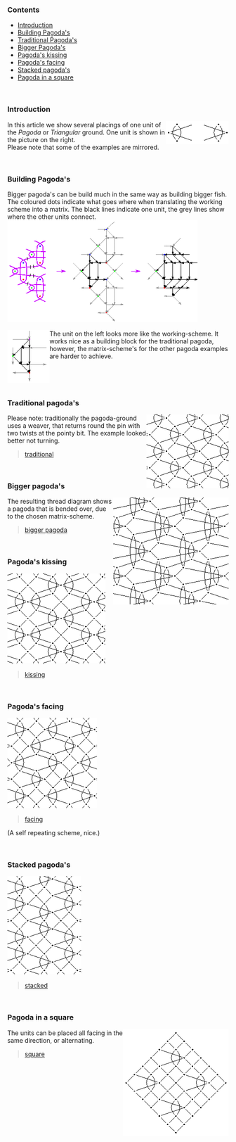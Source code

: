 ### Contents
* [Introduction](#introduction)
* [Building Pagoda's](#building-pagodas)
* [Traditional Pagoda's](#traditional-pagodas)
* [Bigger Pagoda's](#bigger-pagodas)
* [Pagoda's kissing](#pagodas-kissing)
* [Pagoda's facing](#pagodas-facing)
* [Stacked pagoda's](#stacked-pagodas)
* [Pagoda in a square](#pagoda-in-a-square)
<br>

### Introduction
<img alt="pg unit" align="right" src="https://github.com/MAETempels/MAE-gf/blob/master/images_wt/gf-pg-unit.png">

In this article we show several placings of one unit of the _Pagoda_ or _Triangular_ ground. One unit is shown in 
the picture on the right.<br>
Please note that some of the examples are mirrored. 
<p><br>

### Building Pagoda's
Bigger pagoda's can be build much in the same way as building bigger fish. <br>
The coloured dots indicate what goes where when translating the working scheme into a matrix. The black lines indicate one unit, the grey lines show where the other units connect. <br>
![building pagoda's][build pagoda]
<br>

<img alt="alt unit" align="left" src="https://github.com/MAETempels/MAE-gf/blob/master/images/gf-pg-uni2.png"> 

The unit on the left looks more like the working-scheme. It works nice as a building block for the traditional pagoda, however, the matrix-scheme's for the other pagoda examples are harder to achieve. 
<p><br><br><br>

### Traditional pagoda's
<img alt="trad pg" align="right" src="https://github.com/MAETempels/MAE-gf/blob/master/images_wt/gf-pg-trad.png">

Please note: traditionally the pagoda-ground uses a weaver, that returns round the pin with two twists at the pointy bit. The example looked better not turning. <br>
> [traditional][ex-trad] 
<p><br> 

### Bigger pagoda's
<img alt="bigger pg" align="right" src="https://github.com/MAETempels/MAE-gf/blob/master/images_wt/gf-pg-bigg.png">

The resulting thread diagram shows a pagoda that is bended over, due to the chosen matrix-scheme. <br>        
> [bigger pagoda][ex-bigg]
<p><br>

### Pagoda's kissing
![pg kissing][pg-kiss] <br>
> [kissing][ex-kiss] 
<p><br>

### Pagoda's facing
![pg facing][pg-face] <br>
> [facing][ex-face]
<p>              
(A self repeating scheme, nice.)
<p><br>

### Stacked pagoda's
![pg stacked][pg-stck]
> [stacked][ex-stck]
<p><br>
         
### Pagoda in a square
<img alt="pg in square" align="right" src="https://github.com/MAETempels/MAE-gf/blob/master/images_wt/gf-pg-sqre.png">

The units can be placed all facing in the same direction, or alternating. <br>
> [square][ex-sqre]



[build pagoda]: https://github.com/MAETempels/MAE-gf/blob/master/images/gf%20build%20pagoda.png
[pg-uni2]: https://github.com/MAETempels/MAE-gf/blob/master/images/gf-pg-uni2.png

[pg-unit]: https://github.com/MAETempels/MAE-gf/blob/master/images_wt/gf-pg-unit.png
[pg-trad]: https://github.com/MAETempels/MAE-gf/blob/master/images_wt/gf-pg-trad.png
[pg-kiss]: https://github.com/MAETempels/MAE-gf/blob/master/images_wt/gf-pg-kiss.png
[pg-stck]: https://github.com/MAETempels/MAE-gf/blob/master/images_wt/gf-pg-stck.png
[pg-bigg]: https://github.com/MAETempels/MAE-gf/blob/master/images_wt/gf-pg-bigg.png
[pg-face]: https://github.com/MAETempels/MAE-gf/blob/master/images_wt/gf-pg-face.png
[pg-sqre]: https://github.com/MAETempels/MAE-gf/blob/master/images_wt/gf-pg-sqre.png


[ex-sqre]: https://d-bl.github.io/GroundForge/index.html?m=215-5-%0A-786-5%0A246-5-%3Bbricks%3B24%3B24%3B0%3B0&s1=ctct%20A1%3Dtctc%20B2%3Drctc%20A2%3Dctc%20F2%3Dlctclctcll%20D3%3Dctc%20E3%3Dctcrr%20D1%3Dctctt
[ex-trad]: https://d-bl.github.io/GroundForge/index.html?m=4-12%0A-5--%0A6-CD%3Bbricks%3B24%3B24%3B0%3B0&s1=ctc%20C1%3Dtttctc%20A2%3Dctcttt
[ex-bigg]: https://d-bl.github.io/GroundForge/index.html?m=5-----%0A-CDDD6%0A246631%0A224-12%3Bbricks%3B24%3B24%3B0%3B0&s1=ctc%20A1%3Dlllctc%20E4%3Dtttctc%20D1%3Dctclll%20E2%3Dctcttt
[ex-kiss]: https://d-bl.github.io/GroundForge/index.html?m=5---5---%0A-CD6-2AB%0A-468-127%3Bbricks%3B24%3B24%3B0%3B0&s1=ctc%20F3%3Dttctc%20H3%3Dttctc%20B1%3Dctctt%20D1%3Dctctt
[ex-face]: https://d-bl.github.io/GroundForge/index.html?m=5-----5-%0A-CD3AB-5%0A2468-7-1%0A----5-5-%0AD3AB-5-C%0A68-7-124%3Bbricks%3B24%3B24%3B0%3B0&s1=ctc%20D3%3Dttctc%20F4%3Dctctt%20F6%3Dttctc%20B4%3Dctctt%20H3%3Dttctc%20H1%3Dctctt%20D1%3Dctctt%20B6%3Dttctc
[ex-stck]: https://d-bl.github.io/GroundForge/index.html?m=5-4-5-%0A-215-5%0A5-78-1%0A8-4-58%3Bbricks%3B24%3B24%3B0%3B0&s1=ctc%20D3%3Dtttctcttt%20F3%3Dtttctcttt%20A2%3Dlllctc%20A4%3Dctclll
